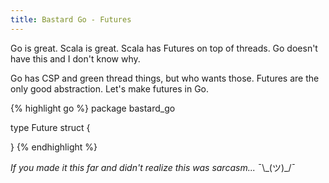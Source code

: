 ```yaml
---
title: Bastard Go - Futures
---
```


Go is great. Scala is great. Scala has Futures on top of threads. Go doesn't have this
and I don't know why. 

Go has CSP and green thread things, but who wants those. Futures are the only good abstraction.
Let's make futures in Go.

{% highlight go %}
package bastard_go

type Future struct {

}
{% endhighlight %}



<!-- NOTES:

  So I found this thing called runtime.LockOSThread and runtime.UnlockOSThread which pins a goroutine to a thread and doesn't
  allow other goroutines to run on that thread. It might be fun to start the post using this mechanism and then ditch it for
  CGo and pThreads (because the whole post is ironic).

-->


 _If you made it this far and didn't realize this was sarcasm..._ ¯\\\_(ツ)_/¯
